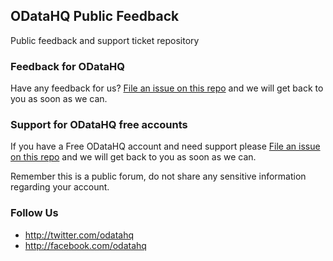 ## ODataHQ Public Feedback

Public feedback and support ticket repository

### Feedback for ODataHQ

Have any feedback for us? [File an issue on this repo](https://github.com/odatahq/Feedback/issues/new) and we will get back to you as soon as we can.

### Support for ODataHQ free accounts

If you have a Free ODataHQ account and need support please [File an issue on this repo](https://github.com/odatahq/Feedback/issues/new) and we will get back to you as soon as we can.

Remember this is a public forum, do not share any sensitive information regarding your account.

### Follow Us

+ http://twitter.com/odatahq
+ http://facebook.com/odatahq


